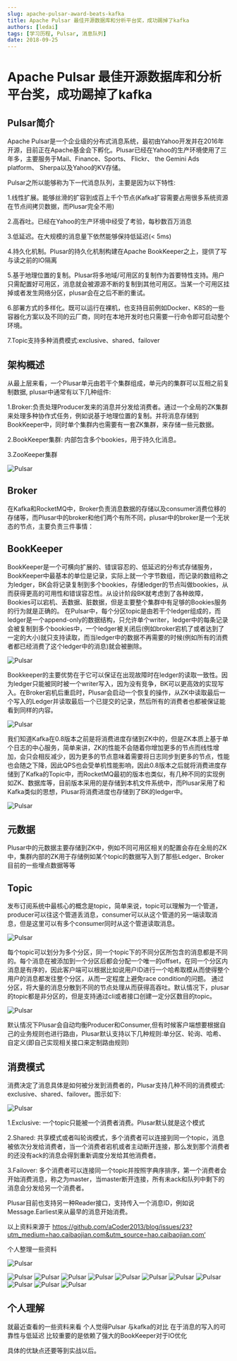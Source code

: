 ```yaml
---
slug: apache-pulsar-award-beats-kafka
title: Apache Pulsar 最佳开源数据库和分析平台奖，成功踢掉了kafka
authors: [ledai]
tags: [学习历程, Pulsar, 消息队列]
date: 2018-09-25
---
```


<h1>Apache Pulsar 最佳开源数据库和分析平台奖，成功踢掉了kafka</h1>
<!-- truncate -->

<h2>Pulsar简介</h2>
 Apache Pulsar是一个企业级的分布式消息系统，最初由Yahoo开发并在2016年开源，目前正在Apache基金会下孵化。Plusar已经在Yahoo的生产环境使用了三年多，主要服务于Mail、Finance、Sports、 Flickr、 the Gemini Ads platform、 Sherpa以及Yahoo的KV存储。
 
 Pulsar之所以能够称为下一代消息队列，主要是因为以下特性:
 
 1.线性扩展。能够丝滑的扩容到成百上千个节点(Kafka扩容需要占用很多系统资源在节点间拷贝数据，而Plusar完全不用)
 
 2.高吞吐。已经在Yahoo的生产环境中经受了考验，每秒数百万消息
 
 3.低延迟。在大规模的消息量下依然能够保持低延迟(< 5ms)
 
 4.持久化机制。Plusar的持久化机制构建在Apache BookKeeper之上，提供了写与读之前的IO隔离
 
 5.基于地理位置的复制。Plusar将多地域/可用区的复制作为首要特性支持。用户只需配置好可用区，消息就会被源源不断的复制到其他可用区。当某一个可用区挂掉或者发生网络分区，plusar会在之后不断的重试。
 
 6.部署方式的多样化。既可以运行在裸机，也支持目前例如Docker、K8S的一些容器化方案以及不同的云厂商，同时在本地开发时也只需要一行命令即可启动整个环境。
 
 7.Topic支持多种消费模式:exclusive、shared、failover

<h2>架构概述</h2>

从最上层来看，一个Plusar单元由若干个集群组成，单元内的集群可以互相之前复制数据, plusar中通常有以下几种组件:

1.Broker:负责处理Producer发来的消息并分发给消费者。通过一个全局的ZK集群来处理多种协作式任务，例如说基于地理位置的复制。并将消息存储到BookKeeper中，同时单个集群内也需要有一套ZK集群，来存储一些元数据。

2.BookKeeper集群: 内部包含多个bookies，用于持久化消息。

3.ZooKeeper集群

![Pulsar](https://user-images.githubusercontent.com/7877752/35863111-984bce8e-0b88-11e8-93be-08b1ffc30b03.png)


<h2>Broker</h2>

在Kafka和RocketMQ中，Broker负责消息数据的存储以及consumer消费位移的存储等，而Plusar中的broker和他们两个有所不同，plusar中的broker是一个无状态的节点，主要负责三件事情：

<h2>BookKeeper</h2>

BookKeeper是一个可横向扩展的、错误容忍的、低延迟的分布式存储服务，BookKeeper中最基本的单位是记录，实际上就一个字节数组，而记录的数组称之为ledger，BK会将记录复制到多个bookies，存储ledger的节点叫做bookies，从而获得更高的可用性和错误容忍性。从设计阶段BK就考虑到了各种故障，Bookies可以宕机、丢数据、脏数据，但是主要整个集群中有足够的Bookies服务的行为就是正确的。
 在Pulsar中，每个分区topic是由若干个ledger组成的，而ledger是一个append-only的数据结构，只允许单个writer，ledger中的每条记录会被复制到多个bookies中，一个ledger被关闭后(例如broker宕机了或者达到了一定的大小)就只支持读取，而当ledger中的数据不再需要的时候(例如所有的消费者都已经消费了这个ledger中的消息)就会被删除。
 
 ![Pulsar](https://user-images.githubusercontent.com/7877752/35865057-765f471e-0b8e-11e8-9690-0324c961e008.png)

Bookkeeper的主要优势在于它可以保证在出现故障时在ledger的读取一致性。因为ledger只能被同时被一个writer写入，因为没有竞争，BK可以更高效的实现写入。在Broker宕机后重启时，Plusar会启动一个恢复的操作，从ZK中读取最后一个写入的Ledger并读取最后一个已提交的记录，然后所有的消费者也都被保证能看到同样的内容。

 ![Pulsar](https://user-images.githubusercontent.com/7877752/35865029-5f686a2c-0b8e-11e8-9023-32ed66abf9e8.png)

我们知道Kafka在0.8版本之前是将消费进度存储到ZK中的，但是ZK本质上基于单个日志的中心服务，简单来讲，ZK的性能不会随着你增加更多的节点而线性增加，会只会相反减少，因为更多的节点意味着需要将日志同步到更多的节点，性能也会随之下降，因此QPS也会受单机性能影响，因此0.8版本之后就将消费进度存储到了Kafka的Topic中，而RocketMQ最初的版本也类似，有几种不同的实现例如ZK、数据库等，目前版本采用的是存储到本机文件系统中，而Plusar采用了和Kafka类似的思想，Plusar将消费进度也存储到了BK的ledger中。

 ![Pulsar](https://user-images.githubusercontent.com/7877752/35865090-950a4b00-0b8e-11e8-9355-d78f50591e05.png)

<h2>元数据</h2>

Plusar中的元数据主要存储到ZK中，例如不同可用区相关的配置会存在全局的ZK中，集群内部的ZK用于存储例如某个topic的数据写入到了那些Ledger、Broker目前的一些埋点数据等等

<h2>Topic</h2>

发布订阅系统中最核心的概念是topic，简单来说，topic可以理解为一个管道，producer可以往这个管道丢消息，consumer可以从这个管道的另一端读取消息，但是这里可以有多个consumer同时从这个管道读取消息。

 ![Pulsar](https://user-images.githubusercontent.com/7877752/35862307-3191bc00-0b86-11e8-93ee-a32b76632868.png)

每个topic可以划分为多个分区，同一个topic下的不同分区所包含的消息都是不同的。每个消息在被添加到一个分区后都会分配一个唯一的offset，在同一个分区内消息是有序的，因此客户端可以根据比如说用户ID进行一个哈希取模从而使得整个用户的消息都发往整个分区，从而一定程度上避免race condition的问题。
 通过分区，将大量的消息分散到不同的节点处理从而获得高吞吐。默认情况下，plusar的topic都是非分区的，但是支持通过cli或者接口创建一定分区数目的topic。
 
  ![Pulsar](https://user-images.githubusercontent.com/7877752/35862683-7491b400-0b87-11e8-91e3-f925c18c7d4b.png)
  
  默认情况下Plusar会自动均衡Producer和Consumer,但有时候客户端想要根据自己的业务规则也进行路由，Plusar默认支持以下几种规则:单分区、轮询、哈希、自定义(即自己实现相关接口来定制路由规则)
  
<h2>消费模式</h2>

消费决定了消息具体是如何被分发到消费者的，Plusar支持几种不同的消费模式: exclusive、shared、failover。图示如下:

  ![Pulsar](https://user-images.githubusercontent.com/7877752/35865201-dc45f726-0b8e-11e8-9b55-22b517c6dd78.png)

1.Exclusive: 一个topic只能被一个消费者消费。Plusar默认就是这个模式

2.Shared: 共享模式或者叫轮询模式，多个消费者可以连接到同一个topic，消息被依次分发给消费者，当一个消费者宕机或者主动断开连接，那么发到那个消费者的还没有ack的消息会得到重新调度分发给其他消费者。

3.Failover: 多个消费者可以连接同一个topic并按照字典序排序，第一个消费者会开始消费消息，称之为master，当master断开连接，所有未ack和队列中剩下的消息会分发给另一个消费者。

Plusar目前也支持另一种Reader接口，支持传入一个消息ID，例如说Message.Earliest来从最早的消息开始消费。

以上资料来源于 https://github.com/aCoder2013/blog/issues/23?utm_medium=hao.caibaojian.com&utm_source=hao.caibaojian.com‘


个人整理一些资料

![Pulsar](https://raw.githubusercontent.com/MrDLontheway/mrdlontheway.github.io/master/images/Pulsar1.jpg)

![Pulsar](https://raw.githubusercontent.com/MrDLontheway/mrdlontheway.github.io/master/images/Pulsar2.jpg)
![Pulsar](https://raw.githubusercontent.com/MrDLontheway/mrdlontheway.github.io/master/images/Pulsar3.jpg)
![Pulsar](https://raw.githubusercontent.com/MrDLontheway/mrdlontheway.github.io/master/images/Pulsar4.jpg)
![Pulsar](https://raw.githubusercontent.com/MrDLontheway/mrdlontheway.github.io/master/images/Pulsar5.jpg)
![Pulsar](https://raw.githubusercontent.com/MrDLontheway/mrdlontheway.github.io/master/images/Pulsar6.jpg)
![Pulsar](https://raw.githubusercontent.com/MrDLontheway/mrdlontheway.github.io/master/images/Pulsar7.jpg)
![Pulsar](https://raw.githubusercontent.com/MrDLontheway/mrdlontheway.github.io/master/images/Pulsar8.jpg)
![Pulsar](https://raw.githubusercontent.com/MrDLontheway/mrdlontheway.github.io/master/images/Pulsar9.jpg)
![Pulsar](https://raw.githubusercontent.com/MrDLontheway/mrdlontheway.github.io/master/images/Pulsar10.jpg)
![Pulsar](https://raw.githubusercontent.com/MrDLontheway/mrdlontheway.github.io/master/images/Pulsar11.jpg)
![Pulsar](https://raw.githubusercontent.com/MrDLontheway/mrdlontheway.github.io/master/images/Pulsar12.jpg)

<h2>个人理解</h2>

就最近查看的一些资料来看 个人觉得Pulsar 与kafka的对比  在于消息的写入的可靠性与低延迟 比较重要的是依赖了强大的BookKeeper对于IO优化

具体的优缺点还要等到实战以后。





